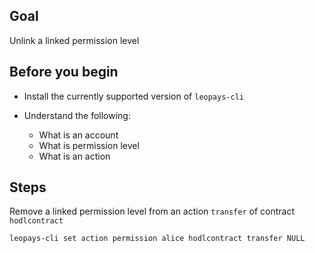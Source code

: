## Goal

Unlink a linked permission level

## Before you begin

* Install the currently supported version of `leopays-cli`

* Understand the following:
  * What is an account
  * What is permission level
  * What is an action

## Steps

Remove a linked permission level from an action `transfer` of contract `hodlcontract`

```sh
leopays-cli set action permission alice hodlcontract transfer NULL
```